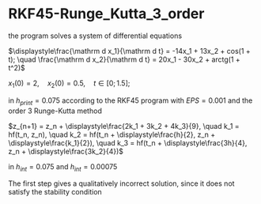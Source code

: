# RKF45-Runge_Kutta_3_order

the program solves a system of differential equations

$\displaystyle\frac{\mathrm d x_1}{\mathrm d t} = -14x_1 + 13x_2 + cos(1 + t); \quad \frac{\mathrm d x_2}{\mathrm d t} = 20x_1 - 30x_2 + arctg(1 + t^2)$

$x_1(0) = 2, \quad x_2(0) = 0.5, \quad t \in [0; 1.5]$;  

in $h_{print} = 0.075$ according to the RKF45 program with $EPS = 0.001$ and the order 3 Runge-Kutta method

$z_{n+1} = z_n + \displaystyle\frac{2k_1 + 3k_2 + 4k_3}{9}, \quad k_1 = hf(t_n, z_n), \quad k_2 = hf(t_n + \displaystyle\frac{h}{2}, z_n + \displaystyle\frac{k_1}{2}), \quad k_3 = hf(t_n + \displaystyle\frac{3h}{4}, z_n + \displaystyle\frac{3k_2}{4})$

in $h_{int} = 0.075$ and $h_{int} = 0.00075$

The first step gives a qualitatively incorrect solution, since it does not satisfy the stability condition
